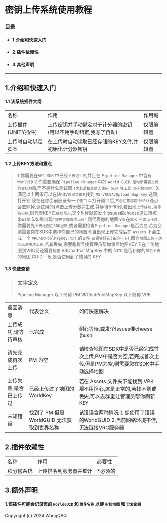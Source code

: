 #  密钥上传系统使用教程
### 目录
* #### 1.介绍和快速入门
* #### 2.插件依赖性
* #### 3.其他声明
---
## 1.介绍和快速入门
#### 1.1 该系统插件大纲

<table>
   <tr>
         <td>名称</td>
         <td>作用</td>
     	  <td>作用域</td>
   </tr>
	<tr>
        <td>上传插件(UNITY插件)</td>
        <td>上传密钥并手动绑定对于计分器的密钥 (可以不用手动绑定,我写了自动)</td>
        <td>仅限编辑器</td>
   </tr>
  	<tr>
        <td>上传时自动绑定脚本</td>
        <td>在上传时自动读取已经存储的KEY文件,并初始化计分器密钥</td>
        <td>仅限编辑器</td>
    </tr>
</table>

#### 1.2 上传KEY方法和重点
> 1.你需要在`VRC SDK` 中已经`上传过世界`,并且在 `Pipeline Manager` 中含有`WorldID`
> 2.你需要确保 `Pipeline Manager` 中的 `World GUID 是你所需要上传的目标地图`,而不是什么测试图 `(尤其是和其他人使用 SCM 等工具 多人协同时)`
> 3.满足以上两条可以在Unity`顶部菜单栏`找到 `MS-VRCSA/Upload Map Key` 选项,打开它,现在在你面前应该有一个`窗口`
> 4.打开窗口后,`不必在意那两个URL`(晚点会去除掉,调试用的)点击上传分数并生成,并等待5-10秒,若出现`上传成功,请等待审核`,则代表KEY已`成功录入`,这个时候就该发个Issues催cheese通过审核(bushi
> 5.如果出现`“请先完成首次上传”` 则代表你的地图`没有`在`SDK 里面上传过`,你需要先`上传地图在SDK里面`,或者需要检查`Pipeline Manager`是否为`空`,若为空则需要你在SDK中选择你自己的地图
> 6.当出现上传完成后在 `Assets` 下会生成一个 `VRChatPoolMapKey.txt` 的文件,`请保管好它(备份一下)`,因为`地图上传一次后无法再次上传`,若其丢失,需要跑群里找管理员帮你重置地图KEY
> 7.在上传地图到VRC前还需要`检查` VRChatPoolMapKey 中的 `GUID` 是否和你的`即将上传`的地图 GUID `一致`,是否使用到了错误的 KEY

#### 1.3 快速查错

> ### 文字定义 
> 	Pipeline Manager 以下简称 PM
> 	VRChatPoolMapKey 以下简称 VPK

<table>	
   <tr>
         <td>返回消息</td>
         <td>代表含义</td>
     	  <td>如何快速解决</td>
   </tr>
	<tr>
        <td>上传成功,请等待审核</td>
        <td>已完成</td>
        <td>耐心等待,或发个Issues催cheese (bushi</td>
   </tr>
  	<tr>
        <td>请先完成首次上传</td>
        <td>PM 为空</td>
        <td>请检查地图在SDK中是否已经完成首次上传,PM中是否为空,若完成首次上传,但是PM为空,则需要您在SDK中手动选择地图</td>
   </tr>
   <tr>
        <td>上传失败,是否已上传过</td>
        <td>已经上传过了地图的 WorldKey</td>
        <td>若在 Assets 文件夹下能找到 VPK 那不用担心,这是正常的,若找不到或丢失,可以去群里让管理员帮你刷新KEY</td>
   </tr>
   <tr>
        <td>未知错误</td>
        <td>找到了 PM 但是 WorldGUID 无法获取到世界名称</td>
        <td>该错误含两种情况 1.您使用了错误的WorldGUID 2.当前网络环境不佳,无法链接VRC服务器</td>
   </tr>
</table>

##  2.插件依赖性

<table>
   <tr>
         <td>名称</td>
         <td>作用</td>
     	  <td>必要性</td>
   </tr>
	<tr>
        <td>积分榜系统</td>
        <td>上传排名到服务器并统计</td>
        <td>*必须的</td>
   </tr>
</table>

## 3.额外声明 
#### 1.该插件可能会记录您的 `WorldGUID` 和 `世界名称` 以便 `审核地图` 和 `分发密钥`

Copyright (c) 2024 WangQAQ

